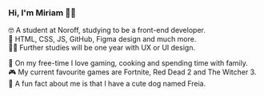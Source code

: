 ### Hi, I'm Miriam 👋🏼

  🤓 A student at Noroff, studying to be a front-end developer.  
  🌱 HTML, CSS, JS, GitHub, Figma design and much more.   
  🙌🏼 Further studies will be one year with UX or UI design.  

  🌟 On my free-time I love gaming, cooking and spending time with family.  
  🎮 My current favourite games are Fortnite, Red Dead 2 and The Witcher 3.  
  🐶 A fun fact about me is that I have a cute dog named Freia.  
